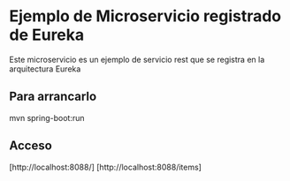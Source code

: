 # Ejemplo de Microservicio registrado de Eureka

Este microservicio es un ejemplo de servicio rest que se registra en la arquitectura Eureka

## Para arrancarlo
mvn spring-boot:run

## Acceso
[http://localhost:8088/]
[http://localhost:8088/items]

